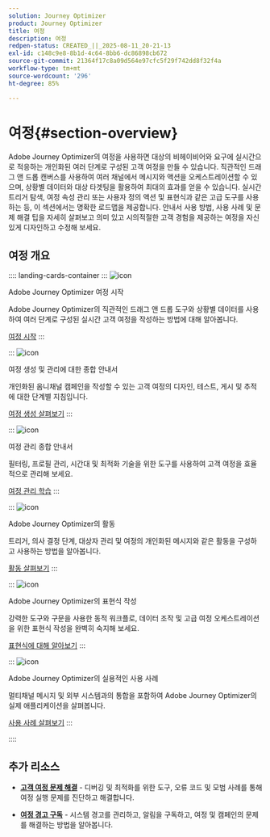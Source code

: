 ```yaml
---
solution: Journey Optimizer
product: Journey Optimizer
title: 여정
description: 여정
redpen-status: CREATED_||_2025-08-11_20-21-13
exl-id: c148c9e8-8b1d-4c64-8bb6-dc86898cb672
source-git-commit: 21364f17c8a09d564e97cfc5f29f742dd8f32f4a
workflow-type: tm+mt
source-wordcount: '296'
ht-degree: 85%

---
```


# 여정{#section-overview}

Adobe Journey Optimizer의 여정을 사용하면 대상의 비헤이비어와 요구에 실시간으로 적응하는 개인화된 여러 단계로 구성된 고객 여정을 만들 수 있습니다. 직관적인 드래그 앤 드롭 캔버스를 사용하여 여러 채널에서 메시지와 액션을 오케스트레이션할 수 있으며, 상황별 데이터와 대상 타겟팅을 활용하여 최대의 효과를 얻을 수 있습니다. 실시간 트리거 탐색, 여정 속성 관리 또는 사용자 정의 액션 및 표현식과 같은 고급 도구를 사용하는 등, 이 섹션에서는 명확한 로드맵을 제공합니다. 안내서 사용 방법, 사용 사례 및 문제 해결 팁을 자세히 살펴보고 의미 있고 시의적절한 고객 경험을 제공하는 여정을 자신 있게 디자인하고 수정해 보세요.

## 여정 개요

:::: landing-cards-container
:::
![icon](https://cdn.experienceleague.adobe.com/icons/circle-play.svg?lang=ko)

Adobe Journey Optimizer 여정 시작

Adobe Journey Optimizer의 직관적인 드래그 앤 드롭 도구와 상황별 데이터를 사용하여 여러 단계로 구성된 실시간 고객 여정을 작성하는 방법에 대해 알아봅니다.

[여정 시작](../using/building-journeys/journey.md)
:::

:::
![icon](https://cdn.experienceleague.adobe.com/icons/list-check.svg?lang=ko)

여정 생성 및 관리에 대한 종합 안내서

개인화된 옴니채널 캠페인을 작성할 수 있는 고객 여정의 디자인, 테스트, 게시 및 추적에 대한 단계별 지침입니다.

[여정 생성 살펴보기](create-journey-landing-page.md)
:::

:::
![icon](https://cdn.experienceleague.adobe.com/icons/gear.svg?lang=ko)

여정 관리 종합 안내서

필터링, 프로필 관리, 시간대 및 최적화 기술을 위한 도구를 사용하여 고객 여정을 효율적으로 관리해 보세요.

[여정 관리 학습](manage-journey-landing-page.md)
:::

:::
![icon](https://cdn.experienceleague.adobe.com/icons/puzzle-piece.svg?lang=ko)

Adobe Journey Optimizer의 활동

트리거, 의사 결정 단계, 대상자 관리 및 여정의 개인화된 메시지와 같은 활동을 구성하고 사용하는 방법을 알아봅니다.

[활동 살펴보기](about-journey-building-landing-page.md)
:::

:::
![icon](https://cdn.experienceleague.adobe.com/icons/code-branch.svg?lang=ko)

Adobe Journey Optimizer의 표현식 작성

강력한 도구와 구문을 사용한 동적 워크플로, 데이터 조작 및 고급 여정 오케스트레이션을 위한 표현식 작성을 완벽히 숙지해 보세요.

[표현식에 대해 알아보기](building-advanced-conditions-journeys-landing-page.md)
:::

:::
![icon](https://cdn.experienceleague.adobe.com/icons/bullseye.svg?lang=ko)

Adobe Journey Optimizer의 실용적인 사용 사례

멀티채널 메시지 및 외부 시스템과의 통합을 포함하여 Adobe Journey Optimizer의 실제 애플리케이션을 살펴봅니다.

[사용 사례 살펴보기](journey-use-cases-landing-page.md)
:::

::::


## 추가 리소스

- **[고객 여정 문제 해결](troubleshoot-journey-landing-page.md)** - 디버깅 및 최적화를 위한 도구, 오류 코드 및 모범 사례를 통해 여정 실행 문제를 진단하고 해결합니다.

- **[여정 경고 구독](../using/reports/alerts.md)** - 시스템 경고를 관리하고, 알림을 구독하고, 여정 및 캠페인의 문제를 해결하는 방법을 알아봅니다.


